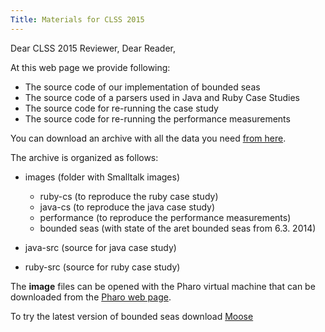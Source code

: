```yaml
---
Title: Materials for CLSS 2015
---
```


Dear CLSS 2015 Reviewer, Dear Reader,

At this web page we provide following:


-  The source code of our implementation of bounded seas
-  The source code of a parsers used in Java and Ruby Case Studies
-  The source code for re-running the case study 
-  The source code for re-running the performance measurements

You can download an archive with all the data you need [from here](http://scg.unibe.ch/download/jk/clss2015/data.zip). 


The archive is organized as follows:

-  images (folder with Smalltalk images)
	-  ruby-cs (to reproduce the ruby case study)
	-  java-cs (to reproduce the java case study)
	-  performance (to reproduce the performance measurements)
	-  bounded seas (with state of the aret bounded seas from 6.3. 2014)

-  java-src (source for java case study)
-  ruby-src (source for ruby case study)

The **image** files can be opened with the Pharo virtual machine that can be downloaded from the [Pharo web page](http://pharo.org/download).

To try the latest version of bounded seas download [Moose](http://www.moosetechnology.org/)
